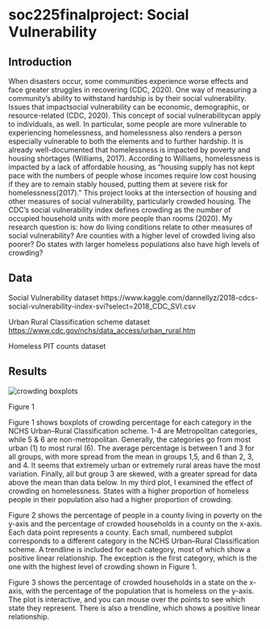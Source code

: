 # soc225finalproject: Social Vulnerability

<h2> Introduction </h2>

When disasters occur, some communities experience worse effects and face greater struggles
in recovering (CDC, 2020). One way of measuring a community’s ability to withstand hardship 
is by their social vulnerability. Issues that impactsocial vulnerability can be economic, 
demographic, or resource-related (CDC, 2020). This concept of social vulnerabilitycan apply 
to individuals, as well. In particular, some people are more vulnerable to experiencing 
homelessness, and homelessness also renders a person especially vulnerable to both the elements 
and to further hardship. It is already well-documented that homelessness is impacted by poverty
and housing shortages (Williams, 2017). According to Williams, homelessness is impacted by a 
lack of affordable housing, as “housing supply has not kept pace with the numbers of people
whose incomes require low cost housing if they are to remain stably housed, putting them at 
severe risk for homelessness(2017).” This project looks at the intersection of housing and 
other measures of social vulnerability, particularly crowded housing. The CDC’s social 
vulnerability index defines crowding as the number of occupied household units with more 
people than rooms (2020). My research question is: how do living conditions relate to other
measures of social vulnerability? Are counties with a higher level of crowded living also 
poorer? Do states with larger homeless populations also have high levels of crowding? 

<h2> Data </h2>
Social Vulnerability dataset https://www.kaggle.com/dannellyz/2018-cdcs-social-vulnerability-index-svi?select=2018_CDC_SVI.csv

Urban Rural Classification scheme dataset
https://www.cdc.gov/nchs/data_access/urban_rural.htm

Homeless PIT counts dataset

<h2> Results </h2>

![crowding boxplots](soc225finalproject/crowding_boxplot.jpg?)

Figure 1

Figure 1 shows boxplots of crowding percentage for each category in the NCHS Urban–Rural Classification scheme. 1-4 are Metropolitan categories, while 5 & 6 are non-metropolitan. Generally, the categories go from most urban (1) to most rural (6). The average percentage is between 1 and 3 for all groups, with more spread from the mean in groups 1,5, and 6 than 2, 3, and 4. It seems that extremely urban or extremely rural areas have the most variation. Finally, all but group 3 are skewed, with a greater spread for data above the mean than data below. In my third plot, I examined the effect of crowding on homelessness. States with a higher proportion of homeless people in their population also had a higher proportion of crowding. 

Figure 2 shows the percentage of people in a county living in poverty on the y-axis and the percentage of crowded households in a county on the x-axis. Each data point represents a county. Each small, numbered subplot corresponds to a different category in the NCHS Urban–Rural Classification scheme. A trendline is included for each category, most of which show a positive linear relationship. The exception is the first category, which is the one with the highest level of crowding shown in Figure 1. 

Figure 3 shows the percentage of crowded households in a state on the x-axis, with the percentage of the population that is homeless on the y-axis. The plot is interactive, and you can mouse over the points to see which state they represent. There is also a trendline, which shows a positive linear relationship. 

